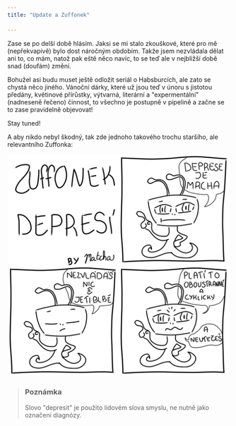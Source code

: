 ```yaml
---
title: "Update a Zuffonek"

---
```


Zase se po delší době hlásím. Jaksi se mi stalo zkouškové, které pro mě (nepřekvapivě) bylo dost náročným obdobím. Takže jsem nezvládala dělat ani to, co mám, natož pak eště něco navíc, to se teď ale v nejbližší době snad (doufám) změní. 

Bohužel asi budu muset ještě odložit seriál o Habsburcích, ale zato se chystá něco jiného. Vánoční dárky, které už jsou teď v únoru s jistotou předány, květinové přírůstky, výtvarná, literární a "expermentální" (nadneseně řečeno) činnost, to všechno je postupně v pipelině a začne se to zase pravidelně objevovat! 

Stay tuned!

A aby nikdo nebyl škodný, tak zde jednoho takového trochu staršího, ale relevantního Zuffonka: 

![z_depresso](/assets/img/zuffonek/z_16.png)

> ### Poznámka
> Slovo "depresit" je použito  lidovém slova smyslu, ne nutně jako označení diagnózy. 




